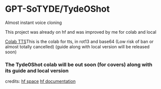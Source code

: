 # GPT-SoTYDE/TydeOShot
Almost instant voice cloning

This project was already on hf and was improved by me for colab and local


[Colab TTS](https://colab.research.google.com/drive/12yi4bdsJPTsYhdpHIycIv-mMjd0HFreN?usp=sharing)This is the colab for tts, in rot13 and base64 (Low risk of ban or almost totally cancelled) (guide along with local version will be released soon)

### The Tyde0Shot colab will be out soon (for covers) along with its guide and local version




credits:
[hf space](https://huggingface.co/spaces/tonyassi/voice-clone)
[hf documentation](https://huggingface.co/coqui/XTTS-v2)
